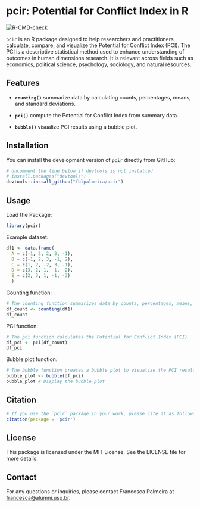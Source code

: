 pcir: Potential for Conflict Index in R
================

[![R-CMD-check](https://github.com/fblpalmeira/pcir/main/R-CMD-check.yaml/badge.svg)](https://github.com/fblpalmeira/pcir)

`pcir` is an R package designed to help researchers and practitioners
calculate, compare, and visualize the Potential for Conflict Index
(PCI). The PCI is a descriptive statistical method used to enhance
understanding of outcomes in human dimensions research. It is relevant
across fields such as economics, political science, psychology,
sociology, and natural resources.

## Features

- **`counting()`** summarize data by calculating counts, percentages,
  means, and standard deviations.

- **`pci()`** compute the Potential for Conflict Index from summary
  data.

- **`bubble()`** visualize PCI results using a bubble plot.

## Installation

You can install the development version of `pcir` directly from GitHub:

``` r
# Uncomment the line below if devtools is not installed
# install.packages("devtools")
devtools::install_github("fblpalmeira/pcir")
```

## Usage

Load the Package:

``` r
library(pcir)
```

Example dataset:

``` r
df1 <- data.frame(
  A = c(-1, 2, 2, 3, -1),
  B = c(-1, 2, 3, -1, 2),
  C = c(1, 2, -2, 3, -1),
  D = c(3, 2, 1, -1, -2),
  E = c(2, 3, 1, -1, -3)
  )
```

Counting function:

``` r
# The counting function summarizes data by counts, percentages, means, and standard deviations
df_count <- counting(df1)
df_count
```

PCI function:

``` r
# The pci function calculates the Potential for Conflict Index (PCI)
df_pci <- pci(df_count)
df_pci
```

Bubble plot function:

``` r
# The bubble function creates a bubble plot to visualize the PCI results
bubble_plot <- bubble(df_pci)
bubble_plot # Display the bubble plot
```

## Citation

``` r
# If you use the `pcir` package in your work, please cite it as follows:
citation(package = 'pcir')
```

## License

This package is licensed under the MIT License. See the LICENSE file for
more details.

## Contact

For any questions or inquiries, please contact Francesca Palmeira at
<francesca@alumni.usp.br>.
